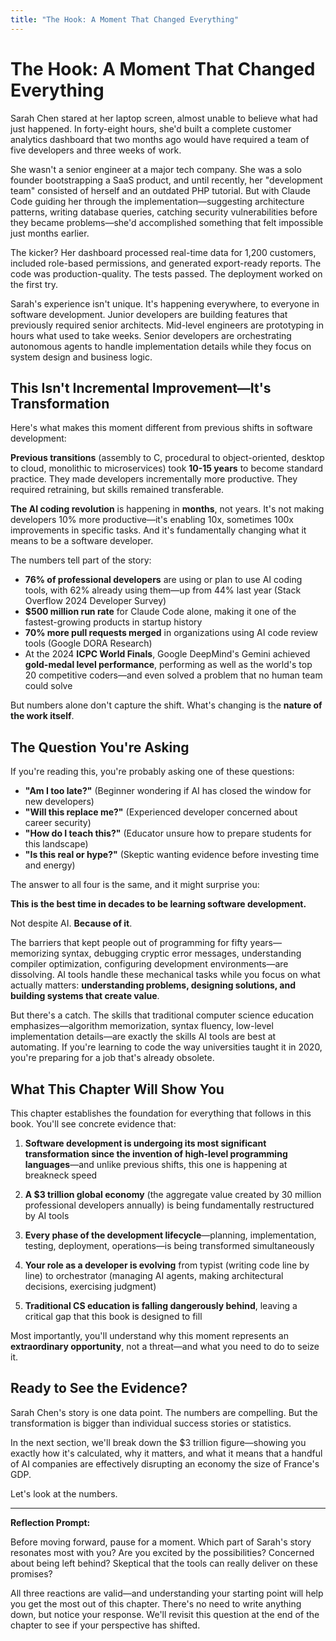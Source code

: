 ```yaml
---
title: "The Hook: A Moment That Changed Everything"
---
```


# The Hook: A Moment That Changed Everything

Sarah Chen stared at her laptop screen, almost unable to believe what had just happened. In forty-eight hours, she'd built a complete customer analytics dashboard that two months ago would have required a team of five developers and three weeks of work.

She wasn't a senior engineer at a major tech company. She was a solo founder bootstrapping a SaaS product, and until recently, her "development team" consisted of herself and an outdated PHP tutorial. But with Claude Code guiding her through the implementation—suggesting architecture patterns, writing database queries, catching security vulnerabilities before they became problems—she'd accomplished something that felt impossible just months earlier.

The kicker? Her dashboard processed real-time data for 1,200 customers, included role-based permissions, and generated export-ready reports. The code was production-quality. The tests passed. The deployment worked on the first try.

Sarah's experience isn't unique. It's happening everywhere, to everyone in software development. Junior developers are building features that previously required senior architects. Mid-level engineers are prototyping in hours what used to take weeks. Senior developers are orchestrating autonomous agents to handle implementation details while they focus on system design and business logic.

## This Isn't Incremental Improvement—It's Transformation

Here's what makes this moment different from previous shifts in software development:

**Previous transitions** (assembly to C, procedural to object-oriented, desktop to cloud, monolithic to microservices) took **10-15 years** to become standard practice. They made developers incrementally more productive. They required retraining, but skills remained transferable.

**The AI coding revolution** is happening in **months**, not years. It's not making developers 10% more productive—it's enabling 10x, sometimes 100x improvements in specific tasks. And it's fundamentally changing what it means to be a software developer.

The numbers tell part of the story:
- **76% of professional developers** are using or plan to use AI coding tools, with 62% already using them—up from 44% last year (Stack Overflow 2024 Developer Survey)
- **$500 million run rate** for Claude Code alone, making it one of the fastest-growing products in startup history
- **70% more pull requests merged** in organizations using AI code review tools (Google DORA Research)
- At the 2024 **ICPC World Finals**, Google DeepMind's Gemini achieved **gold-medal level performance**, performing as well as the world's top 20 competitive coders—and even solved a problem that no human team could solve

But numbers alone don't capture the shift. What's changing is the **nature of the work itself**.

## The Question You're Asking

If you're reading this, you're probably asking one of these questions:

- **"Am I too late?"** (Beginner wondering if AI has closed the window for new developers)
- **"Will this replace me?"** (Experienced developer concerned about career security)
- **"How do I teach this?"** (Educator unsure how to prepare students for this landscape)
- **"Is this real or hype?"** (Skeptic wanting evidence before investing time and energy)

The answer to all four is the same, and it might surprise you:

**This is the best time in decades to be learning software development.**

Not despite AI. **Because of it**.

The barriers that kept people out of programming for fifty years—memorizing syntax, debugging cryptic error messages, understanding compiler optimization, configuring development environments—are dissolving. AI tools handle these mechanical tasks while you focus on what actually matters: **understanding problems, designing solutions, and building systems that create value**.

But there's a catch. The skills that traditional computer science education emphasizes—algorithm memorization, syntax fluency, low-level implementation details—are exactly the skills AI tools are best at automating. If you're learning to code the way universities taught it in 2020, you're preparing for a job that's already obsolete.

## What This Chapter Will Show You

This chapter establishes the foundation for everything that follows in this book. You'll see concrete evidence that:

1. **Software development is undergoing its most significant transformation since the invention of high-level programming languages**—and unlike previous shifts, this one is happening at breakneck speed

2. **A $3 trillion global economy** (the aggregate value created by 30 million professional developers annually) is being fundamentally restructured by AI tools

3. **Every phase of the development lifecycle**—planning, implementation, testing, deployment, operations—is being transformed simultaneously

4. **Your role as a developer is evolving** from typist (writing code line by line) to orchestrator (managing AI agents, making architectural decisions, exercising judgment)

5. **Traditional CS education is falling dangerously behind**, leaving a critical gap that this book is designed to fill

Most importantly, you'll understand why this moment represents an **extraordinary opportunity**, not a threat—and what you need to do to seize it.

## Ready to See the Evidence?

Sarah Chen's story is one data point. The numbers are compelling. But the transformation is bigger than individual success stories or statistics.

In the next section, we'll break down the $3 trillion figure—showing you exactly how it's calculated, why it matters, and what it means that a handful of AI companies are effectively disrupting an economy the size of France's GDP.

Let's look at the numbers.

---

**Reflection Prompt:**

Before moving forward, pause for a moment. Which part of Sarah's story resonates most with you? Are you excited by the possibilities? Concerned about being left behind? Skeptical that the tools can really deliver on these promises?

All three reactions are valid—and understanding your starting point will help you get the most out of this chapter. There's no need to write anything down, but notice your response. We'll revisit this question at the end of the chapter to see if your perspective has shifted.
